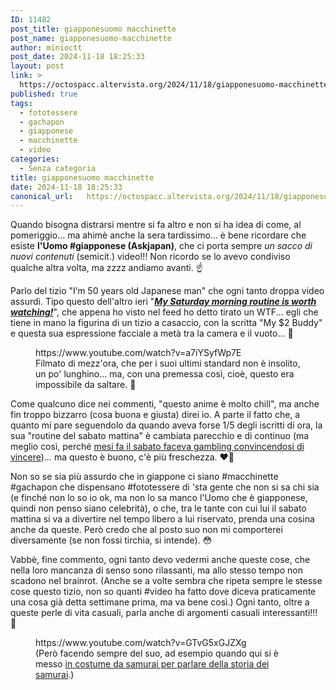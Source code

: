```yaml
---
ID: 11482
post_title: giapponesuomo macchinette
post_name: giapponesuomo-macchinette
author: minioctt
post_date: 2024-11-18 18:25:33
layout: post
link: >
  https://octospacc.altervista.org/2024/11/18/giapponesuomo-macchinette/
published: true
tags:
  - fototessere
  - gachapon
  - giapponese
  - macchinette
  - video
categories:
  - Senza categoria
title: giapponesuomo macchinette
date: 2024-11-18 18:25:33
canonical_url:   https://octospacc.altervista.org/2024/11/18/giapponesuomo-macchinette/
---
```

<!-- wp:paragraph -->
<p>Quando bisogna distrarsi mentre si fa altro e non si ha idea di come, al pomeriggio... ma ahimè anche la sera tardissimo... è bene ricordare che esiste <strong>l'Uomo #giapponese (Askjapan)</strong>, che ci porta sempre <em>un sacco di nuovi contenuti</em> (semicit.) video!!! Non ricordo se lo avevo condiviso qualche altra volta, ma zzzz andiamo avanti. ☝️</p>
<!-- /wp:paragraph -->

<!-- wp:paragraph -->
<p>Parlo del tizio "I’m 50 years old Japanese man" che ogni tanto droppa video assurdi. Tipo questo dell'altro ieri "<a href="https://www.youtube.com/watch?v=a7iYSyfWp7E"><em><strong>My Saturday morning routine is worth watching!</strong></em></a>", che appena ho visto nel feed ho detto tirato un WTF... egli che tiene in mano la figurina di un tizio a casaccio, con la scritta "My $2 Buddy" e questa sua espressione facciale a metà tra la camera e il vuoto... 🥰️</p>
<!-- /wp:paragraph -->

<!-- wp:paragraph -->
<p></p>
<!-- /wp:paragraph -->

<!-- wp:embed {"url":"https://www.youtube.com/watch?v=a7iYSyfWp7E","type":"video","providerNameSlug":"youtube","responsive":true,"className":"wp-embed-aspect-16-9 wp-has-aspect-ratio"} -->
<figure class="wp-block-embed is-type-video is-provider-youtube wp-block-embed-youtube wp-embed-aspect-16-9 wp-has-aspect-ratio"><div class="wp-block-embed__wrapper">
https://www.youtube.com/watch?v=a7iYSyfWp7E
</div><figcaption class="wp-element-caption">Filmato di mezz'ora, che per i suoi ultimi standard non è insolito, un po' lunghino... ma, con una premessa così, cioè, questo era impossibile da saltare. 🙏️</figcaption></figure>
<!-- /wp:embed -->

<!-- wp:paragraph -->
<p></p>
<!-- /wp:paragraph -->

<!-- wp:paragraph -->
<p>Come qualcuno dice nei commenti, "questo anime è molto chill", ma anche fin troppo bizzarro (cosa buona e giusta) direi io. A parte il fatto che, a quanto mi pare seguendolo da quando aveva forse 1/5 degli iscritti di ora, la sua "routine del sabato mattina" è cambiata parecchio e di continuo (ma meglio così, perché <a href="https://www.youtube.com/watch?v=6ZUerY198R0">mesi fa il sabato faceva gambling convincendosi di vincere</a>)... ma questo è buono, c'è più freschezza. ❤️‍🔥️</p>
<!-- /wp:paragraph -->

<!-- wp:paragraph -->
<p>Non so se sia più assurdo che in giappone ci siano #macchinette #gachapon che dispensano #fototessere di 'sta gente che non si sa chi sia (e finché non lo so io ok, ma non lo sa manco l'Uomo che è giapponese, quindi non penso siano celebrità), o che, tra le tante con cui lui il sabato mattina si va a divertire nel tempo libero a lui riservato, prenda una cosina anche da queste. Però credo che al posto suo non mi comporterei diversamente (se non fossi tirchia, si intende). 😳️</p>
<!-- /wp:paragraph -->

<!-- wp:paragraph -->
<p>Vabbè, fine commento, ogni tanto devo vedermi anche queste cose, che nella loro mancanza di senso sono rilassanti, ma allo stesso tempo non scadono nel brainrot. (Anche se a volte sembra che ripeta sempre le stesse cose questo tizio, non so quanti #video ha fatto dove diceva praticamente una cosa già detta settimane prima, ma va bene così.) Ogni tanto, oltre a queste perle di vita casuali, parla anche di argomenti casuali interessanti!!! 🤭️</p>
<!-- /wp:paragraph -->

<!-- wp:paragraph -->
<p></p>
<!-- /wp:paragraph -->

<!-- wp:embed {"url":"https://www.youtube.com/watch?v=GTvG5xGJZXg","type":"video","providerNameSlug":"youtube","responsive":true,"className":"wp-embed-aspect-16-9 wp-has-aspect-ratio"} -->
<figure class="wp-block-embed is-type-video is-provider-youtube wp-block-embed-youtube wp-embed-aspect-16-9 wp-has-aspect-ratio"><div class="wp-block-embed__wrapper">
https://www.youtube.com/watch?v=GTvG5xGJZXg
</div><figcaption class="wp-element-caption">(Però facendo sempre del suo, ad esempio quando qui si è messo <a href="https://www.youtube.com/watch?v=GTvG5xGJZXg">in costume da samurai per parlare della storia dei samurai</a>.)</figcaption></figure>
<!-- /wp:embed -->